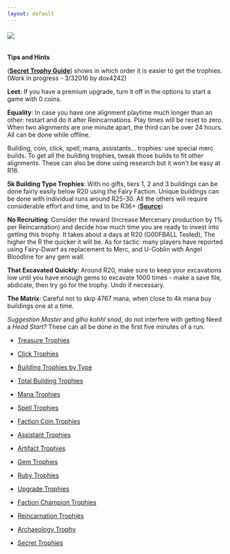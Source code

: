```yaml
---
layout: default
---
```


###### ![](/realm/assets/img/picks/TrophiesTopPage.png")

**Tips and Hints**

(**[Secret Trophy Guide](http://www.kongregate.com/forums/8945-realm-grinder/topics/605675-secret-trophy-guide-easiest-to-later)**) shows in which order it is easier to get the trophies. (Work in progress - 3/32016 by dox4242)

**Leet**: If you have a premium upgrade, turn it off in the options to start a game with 0 coins.

**Equality**: In case you have one alignment playtime much longer than an other: restart and do it after Reincarnations. Play times will be reset to zero. When two alignments are one minute apart, the third can be over 24 hours. All can be done while offline.

Building, coin, click, spell, mana, assistants... trophies: use special merc builds. To get all the building trophies, tweak those builds to fit other alignments. These can also be done using research but it won't be easy at R16.

**5k Building Type Trophies**: With no gifts, tiers 1, 2 and 3 buildings can be done fairly easily below R20 using the Fairy Faction. Unique buildings can be done with individual runs around R25-30. All the others will require considerable effort and time, and to be R36+ (**[Source](http://www.kongregate.com/forums/8945-realm-grinder/topics/605094)**)

**No Recruiting**: Consider the reward (Increase Mercenary production by 1% per Reincarnation) and decide how much time you are ready to invest into getting this trophy. It takes about a days at R20 (G00FBALL Tested), The higher the R the quicker it will be. As for tactic: many players have reported using Fairy-Dwarf as replacement to Merc, and U-Goblin with Angel Bloodline for any gem wall.

**That Excavated Quickly**: Around R20, make sure to keep your excavations low until you have enough gems to excavate 1000 times - make a save file, abdicate, then try go for the trophy. Undo if necessary.

**The Matrix**: Careful not to skip 4767 mana, when close to 4k mana buy buildings one at a time.

*Suggestion Master* and *glho kohhl snod*, do not interfere with getting Need a *Head Start?* These can all be done in the first five minutes of a run.

* [Treasure Trophies](/realm/Treasure)

* [Click Trophies](/realm/ClickTrophies)

* [Building Trophies by Type](/realm/EachBuilding)

* [Total Building Trophies](/realm/TotalBuildings)

* [Mana Trophies](/realm/Mana)

* [Spell Trophies](/realm/Spelltrophy)

* [Faction Coin Trophies](/realm/FactionCoin)

* [Assistant Trophies](/realm/Assistant)

* [Artifact Trophies](/realm/TArtifacts)

* [Gem Trophies](/realm/Gem)

* [Ruby Trophies](/realm/Ruby)

* [Upgrade Trophies](/realm/Upgradetrophy)

* [Faction Champion Trophies](/realm/FactionChampion)

* [Reincarnation Trophies](/realm/RTrophies)

* [Archaeology Trophy](/realm/Archaeology)

* [Secret Trophies](/realm/Secret)


